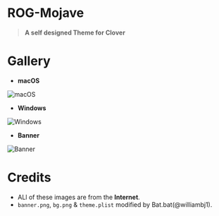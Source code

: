# ROG-Mojave
> **A self designed Theme for Clover**

# Gallery

- **macOS**

![macOS](https://raw.githubusercontent.com/williambj1/ROG-Mojave/master/ScreenShots/1.png)

- **Windows**

![Windows](https://raw.githubusercontent.com/williambj1/ROG-Mojave/master/ScreenShots/2.png)

- **Banner**

![Banner](https://raw.githubusercontent.com/williambj1/ROG-Mojave/master/ScreenShots/Banner.png)

# Credits
- ALl of these images are from the **Internet**.
- `banner.png`, `bg.png` & `theme.plist` modified by Bat.bat(@williambj1).